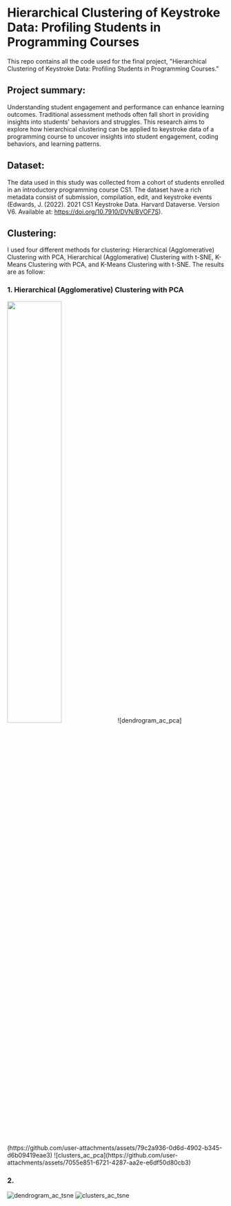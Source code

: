 # Hierarchical Clustering of Keystroke Data: Profiling Students in Programming Courses

This repo contains all the code used for the final project, "Hierarchical Clustering of Keystroke Data: Profiling Students in Programming Courses."

## Project summary: 

Understanding student engagement and performance can enhance learning outcomes. Traditional assessment methods often fall short in providing insights into students' behaviors and struggles. This research aims to explore how hierarchical clustering can be applied to keystroke data of a programming course to uncover insights into student engagement, coding behaviors, and learning patterns.

## Dataset:

The data used in this study was collected from a cohort of students enrolled in an introductory programming course CS1. The dataset have a rich metadata consist of submission, compilation, edit, and keystroke events (Edwards, J. (2022). 2021 CS1 Keystroke Data. Harvard Dataverse. Version V6. Available at: https://doi.org/10.7910/DVN/BVOF7S).

## Clustering:

I used four different methods for clustering: Hierarchical (Agglomerative) Clustering with PCA, Hierarchical (Agglomerative) Clustering with t-SNE, K-Means Clustering with PCA, and K-Means Clustering with t-SNE.
The results are as follow:

### 1. Hierarchical (Agglomerative) Clustering with PCA
<img src="https:[//i.imgur.com/ZWnhY9T.png](https://github.com/user-attachments/assets/79c2a936-0d6d-4902-b345-d6b09419eae3)" width=50% height=50%>
![dendrogram_ac_pca](https://github.com/user-attachments/assets/79c2a936-0d6d-4902-b345-d6b09419eae3)
![clusters_ac_pca](https://github.com/user-attachments/assets/7055e851-6721-4287-aa2e-e6df50d80cb3)


### 2. 
![dendrogram_ac_tsne](https://github.com/user-attachments/assets/7c50a55f-72c3-4802-be4e-25e099eefb59)
![clusters_ac_tsne](https://github.com/user-attachments/assets/f53eef16-e2c5-431a-adc0-1ed29da30e53)







